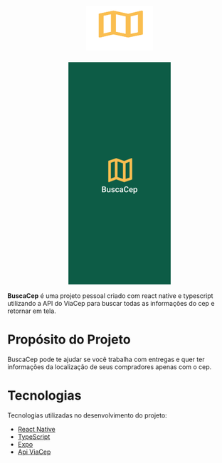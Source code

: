 <h1 align="center">
    <img alt="Logo BuscaCep" src="./assets/icons/logo.svg" width="150" height="100" />
</h1>

<p align="center">
    <img src="./assets/icons/splash.svg" height="500"/> <br>
     
</p>

**BuscaCep** é uma projeto pessoal criado com react native e typescript utilizando a API do ViaCep para buscar todas as informações do cep e retornar em tela.

# Propósito do Projeto

BuscaCep pode te ajudar se você trabalha com entregas e quer ter informações da localização de seus compradores apenas com o cep.



# Tecnologias

Tecnologias utilizadas no desenvolvimento do projeto:

- [React Native](https://reactnative.dev/)
- [TypeScript](https://www.typescriptlang.org/)
- [Expo](https://expo.io/)
- [Api ViaCep](https://viacep.com.br)


